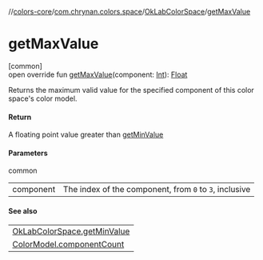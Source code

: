 //[colors-core](../../../index.md)/[com.chrynan.colors.space](../index.md)/[OkLabColorSpace](index.md)/[getMaxValue](get-max-value.md)

# getMaxValue

[common]\
open override fun [getMaxValue](get-max-value.md)(component: [Int](https://kotlinlang.org/api/latest/jvm/stdlib/kotlin/-int/index.html)): [Float](https://kotlinlang.org/api/latest/jvm/stdlib/kotlin/-float/index.html)

Returns the maximum valid value for the specified component of this color space's color model.

#### Return

A floating point value greater than [getMinValue](get-min-value.md)

#### Parameters

common

| | |
|---|---|
| component | The index of the component, from `0` to `3`, inclusive |

#### See also

| |
|---|
| [OkLabColorSpace.getMinValue](get-min-value.md) |
| [ColorModel.componentCount](../-color-model/component-count.md) |
